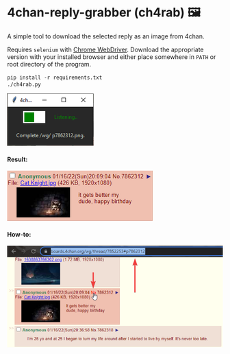 # 4chan-reply-grabber (ch4rab) 🖼️
A simple tool to download the selected reply as an image from 4chan. 

Requires `selenium` with [Chrome WebDriver](https://chromedriver.chromium.org/downloads). Download the appropriate version with your installed browser and either place somewhere in `PATH` or root directory of the program.

```
pip install -r requirements.txt
./ch4rab.py
```
![](extras/screenshot.png)

#### Result:
![](extras/result.png)

#### How-to:
![](extras/how-to.png)
